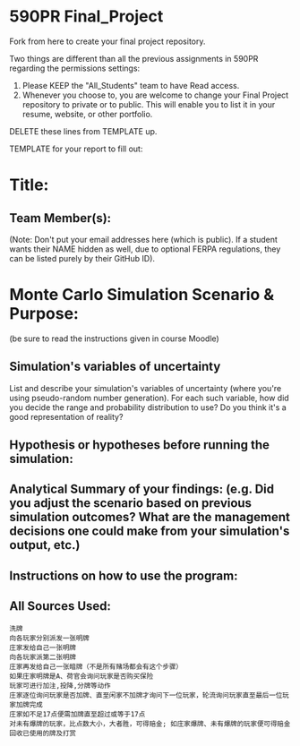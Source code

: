 # 590PR Final_Project
Fork from here to create your final project repository.

Two things are different than all the previous assignments in 590PR regarding the permissions settings:

1. Please KEEP the "All_Students" team to have Read access.  
2. Whenever you choose to, you are welcome to change your Final Project repository to private or to public.  This will enable you to list it in your resume, website, or other portfolio.

DELETE these lines from TEMPLATE up.

TEMPLATE for your report to fill out:

# Title: 

## Team Member(s):
(Note: Don't put your email addresses here (which is public).  If a student wants their NAME hidden as well, due to optional FERPA regulations, they can be listed purely by their GitHub ID).

# Monte Carlo Simulation Scenario & Purpose:
(be sure to read the instructions given in course Moodle)

## Simulation's variables of uncertainty
List and describe your simulation's variables of uncertainty (where you're using pseudo-random number generation). For each such variable, how did you decide the range and probability distribution to use?  Do you think it's a good representation of reality?

## Hypothesis or hypotheses before running the simulation:

## Analytical Summary of your findings: (e.g. Did you adjust the scenario based on previous simulation outcomes?  What are the management decisions one could make from your simulation's output, etc.)

## Instructions on how to use the program:

## All Sources Used:

    洗牌
    向各玩家分别派发一张明牌
    庄家发给自己一张明牌
    向各玩家派第二张明牌
    庄家再发给自己一张暗牌（不是所有赌场都会有这个步骤）
    如果庄家明牌是A、荷官会询问玩家是否购买保险
    玩家可进行加注,投降,分牌等动作
    庄家逐位询问玩家是否加牌、直至闲家不加牌才询问下一位玩家，轮流询问玩家直至最后一位玩家加牌完成
    庄家如不足17点便需加牌直至超过或等于17点
    对未有爆牌的玩家，比点数大小，大者胜，可得赔金; 如庄家爆牌、未有爆牌的玩家便可得赔金
    回收已使用的牌及打赏
